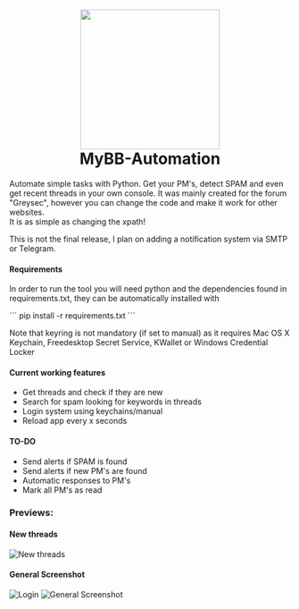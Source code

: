 <h1 align="center">
  <img src="https://i.imgur.com/9HtMAdT.png" width="250">
  <br>
  MyBB-Automation
</h1>

Automate simple tasks with Python. Get your PM's, detect SPAM and even get recent threads in your own console.
It was mainly created for the forum "Greysec", however you can change the code and make it work for other websites.
<br>
It is as simple as changing the xpath!

This is not the final release, I plan on adding a notification system via SMTP or Telegram.


<h4>
Requirements
</h4>
<p>
      In order to run the tool you will need python and the dependencies found in requirements.txt, they can be automatically installed with </p>
```
pip install -r requirements.txt
```
<p>
Note that keyring is not mandatory (if set to manual) as it requires Mac OS X Keychain, Freedesktop Secret Service, KWallet or Windows Credential Locker</p>

<h4>
Current working features
</h4>
<ul style="list-style-type:disc">
  <li>Get threads and check if they are new</li>
  <li>Search for spam looking for keywords in threads</li>
  <li>Login system using keychains/manual</li>
  <li>Reload app every x seconds</li>
</ul>  

<h4>
TO-DO
</h4>
<ul style="list-style-type:disc">
  <li>Send alerts if SPAM is found</li>
  <li>Send alerts if new PM's are found</li>
  <li>Automatic responses to PM's</li>
  <li>Mark all PM's as read</li>
</ul>  

### Previews:

#### New threads

![New threads](https://i.imgur.com/8w5LRaR.png)

#### General Screenshot
![Login](https://i.imgur.com/oxZG6CG.png)
![General Screenshot](https://i.imgur.com/NiGUF4X.png)
